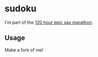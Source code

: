 # sudoku

I'm part of the [120 hour epic sax marathon](http://iloveponies.github.com/120-hour-epic-sax-marathon/).

## Usage

Make a fork of me!
